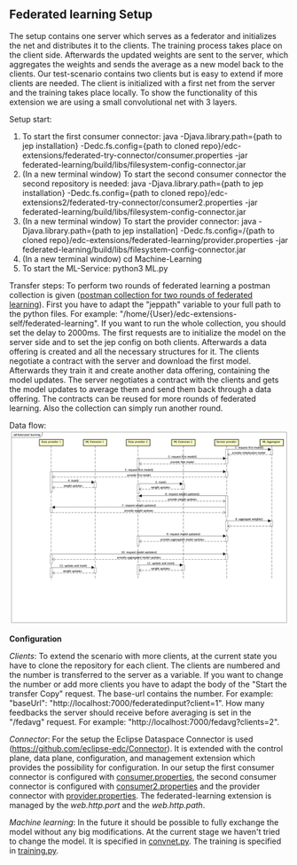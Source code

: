 **Federated learning Setup**
-------------------
The setup contains one server which serves as a federator and initializes the net and distributes it to the clients. The training process takes place on the client side. Afterwards the updated weights are sent to the server, which aggregates the weights and sends the average as a new model back to the clients. 
Our test-scenario contains two clients but is easy to extend if more clients are needed. The client is initialized with a first net from the server and the training takes place locally.
To show the functionality of this extension we are using a small convolutional net with 3 layers. 

Setup start:
1. To start the first consumer connector: java -Djava.library.path={path to jep installation} -Dedc.fs.config={path to cloned repo}/edc-extensions/federated-try-connector/consumer.properties  -jar federated-learning/build/libs/filesystem-config-connector.jar
2. (In a new terminal window) To start the second consumer connector the second repository is needed: java -Djava.library.path={path to jep installation} -Dedc.fs.config={path to cloned repo}/edc-extensions2/federated-try-connector/consumer2.properties  -jar federated-learning/build/libs/filesystem-config-connector.jar
3. (In a new terminal window) To start the provider connector: java -Djava.library.path={path to jep installation] -Dedc.fs.config=/{path to cloned repo}/edc-extensions/federated-learning/provider.properties  -jar federated-learning/build/libs/filesystem-config-connector.jar
4. (In a new terminal window) cd Machine-Learning
5. To start the ML-Service: python3 ML.py

Transfer steps:
To perform two rounds of federated learning a postman collection is given ([postman collection for two rounds of federated learning](federated-try-connector/Federated-learning-two-rounds.postman_collection.json)). First you have to adapt the "jeppath" variable to your full path to the python files. For example: "/home/{User}/edc-extensions-self/federated-learning". If you want to run the whole collection, you should set the delay to 2000ms.
The first requests are to initialize the model on the server side and to set the jep config on both clients. Afterwards a data offering is created and all the necessary structures for it. The clients negotiate a contract with the server and download the first model. Afterwards they train it and create another data offering, containing the model updates. The server negotiates a contract with the clients and gets the model updates to average them and send them back through a data offering. The contracts can be reused for more rounds of federated learning. Also the collection can simply run another round. 

Data flow:
![Sequence diagram of the data flow during the federated-learning.](https://github.com/boxer-code/edc-extensions/blob/test/images/federated-learning.png)

**Configuration**

*Clients*:
To extend the scenario with more clients, at the current state you have to clone the repository for each client. The clients are numbered and the number is transferred to the server as a variable. If you want to change the number or add more clients you have to adapt the body of the "Start the transfer Copy" request. The base-url contains the number. For example: "baseUrl": "http://localhost:7000/federatedinput?client=1". How many feedbacks the server should receive before averaging is set in the "/fedavg" request. For example: "http://localhost:7000/fedavg?clients=2".

*Connector*:
For the setup the Eclipse Dataspace Connector is used (https://github.com/eclipse-edc/Connector). It is extended with the control plane, data plane, configuration, and management extension which provides the possibility for configuration. 
In our setup the first consumer connector is configured with [consumer.properties](federated-try-connector/consumer.properties), the second consumer connector is configured with [consumer2.properties](federated-try-connector/consumer2.properties) and the provider connector with [provider.properties](federated-try-connector/provider.properties).
The federated-learning extension is managed by the *web.http.port* and the *web.http.path*. 

*Machine learning*:
In the future it should be possible to fully exchange the model without any big modifications. At the current stage we haven't tried to change the model. It is specified in [convnet.py](federated-try-connector/convnet.py). The training is specified in [training.py](federated-try-connector/training.py).
